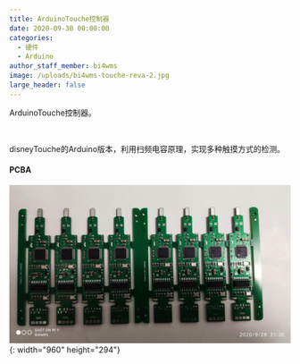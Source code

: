 ```yaml
---
title: ArduinoTouche控制器
date: 2020-09-30 00:00:00
categories:
  - 硬件
  - Arduino
author_staff_member: bi4wms
image: /uploads/bi4wms-touche-reva-2.jpg
large_header: false
---
```


ArduinoTouche控制器。

&nbsp;

disneyTouche的Arduino版本，利用扫频电容原理，实现多种触摸方式的检测。

#### PCBA

![](/uploads/bi4wms-touche-reva-2.jpg){: width="960" height="294"}